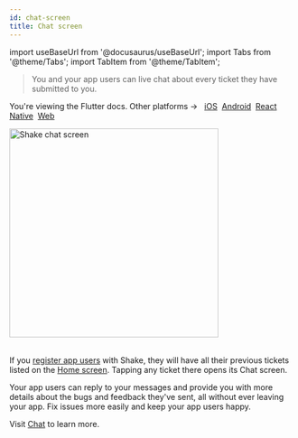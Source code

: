 ```yaml
---
id: chat-screen
title: Chat screen
---
```

import useBaseUrl from '@docusaurus/useBaseUrl';
import Tabs from '@theme/Tabs';
import TabItem from '@theme/TabItem';

>You and your app users can live chat about every ticket they have submitted to you.

<p class="p2 mt-40">You're viewing the Flutter docs. Other platforms → &nbsp;
<a href="/docs/ios/shake-ui/chat-screen/">iOS</a>&nbsp;
<a href="/docs/android/shake-ui/chat-screen/">Android</a>&nbsp;  
<a href="/docs/react/shake-ui/chat-screen/">React Native</a>&nbsp; 
<a href="/docs/web/shake-ui/#chat-screen">Web</a>&nbsp;
</p>

<table class="media-container mt-50 mb-30">
 <img
   alt="Shake chat screen"
  width="370"
  src={useBaseUrl('screens/android-chat-screen@2x.png')}
 />
 </table>
 

If you [register app users](/flutter/users/register-user) with Shake, they will have all their previous tickets listed on the [Home screen](/flutter/shake-ui/home-screen).
Tapping any ticket there opens its Chat screen.

Your app users can reply to your messages and provide you with more details 
about the bugs and feedback they've sent, all without ever leaving your app.
Fix issues more easily and keep your app users happy.

Visit [Chat](/flutter/users/chat/) to learn more.
